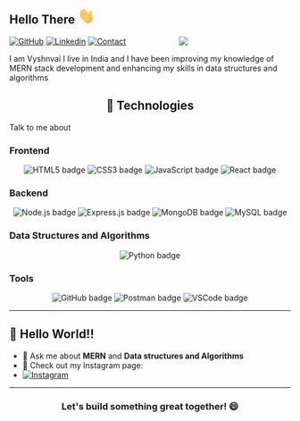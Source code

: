 <h2> Hello There <img src="https://raw.githubusercontent.com/ABSphreak/ABSphreak/master/gifs/Hi.gif" width="30px"></h2>

<img align="right" src="https://github.com/rajput2107/rajput2107/blob/master/Assets/Developer.gif" width='200'/>

[![GitHub](https://img.shields.io/badge/SUPPORT%20AT-GITHUB-purple?style=for-the-badge&logo=github)](https://github.com/Janavi25/Janavi25/) [![Linkedin](https://img.shields.io/badge/MY%20PROFILE-Linkedin-skyblue?style=for-the-badge&logo=github)](https://linkedin.com/in/vyshnaviyadav/) 
 [![Contact](https://img.shields.io/badge/CONTACT-GMAIL-pink?style=for-the-badge&logo=gmail&logoColor=pink)](mailto:srimusalivyshnavi1@gmail.com)
 
I am Vyshnvai
I live in India and I have been improving my knowledge of MERN stack development and enhancing my skills in data structures and algorithms




<h2 align="center">🚀 Technologies</h2>
Talk to me about
<h3>Frontend</h3> 
<p align="center">
  <img src="https://img.shields.io/badge/-HTML5-E34F26?style=for-the-badge&logo=html5&logoColor=ffffff" alt="HTML5 badge" />
  <img src="https://img.shields.io/badge/-CSS3-1572B6?style=for-the-badge&logo=css3&logoColor=ffffff" alt="CSS3 badge" />
  <img src="https://img.shields.io/badge/-JavaScript-F7DF1E?style=for-the-badge&logo=javascript&logoColor=000000" alt="JavaScript badge" />
  <img src="https://img.shields.io/badge/-React-61DAFB?style=for-the-badge&logo=react&logoColor=000000" alt="React badge" />
</p>

<h3>Backend</h3> 
<p align="center">
  <img src="https://img.shields.io/badge/-Node.js-339933?style=for-the-badge&logo=node.js&logoColor=ffffff" alt="Node.js badge" />
  <img src="https://img.shields.io/badge/-Express.js-000000?style=for-the-badge&logo=express&logoColor=ffffff" alt="Express.js badge" />
  <img src="https://img.shields.io/badge/-MongoDB-47A248?style=for-the-badge&logo=mongodb&logoColor=ffffff" alt="MongoDB badge" />
  <img src="https://img.shields.io/badge/-MySQL-4479A1?style=for-the-badge&logo=mysql&logoColor=ffffff" alt="MySQL badge" />
</p>

<h3>Data Structures and Algorithms</h3> 
<p align="center">
  <img src="https://img.shields.io/badge/-Python-3776AB?style=for-the-badge&logo=python&logoColor=ffffff" alt="Python badge" />
</p>

<h3>Tools</h3> 

<p align="center">
  <img src="https://img.shields.io/badge/-GitHub-181717?style=for-the-badge&logo=github" alt="GitHub badge" />
  <img src="https://img.shields.io/badge/-Postman-FF6C37?style=for-the-badge&logo=postman&logoColor=white" alt="Postman badge" />
  <img src="https://img.shields.io/badge/-VS_Code-007ACC?style=for-the-badge&logo=visual-studio-code&logoColor=white" alt="VSCode badge" />
</p>

---

## 🤔 Hello World!! 
- 💬 Ask me about <strong>MERN</strong> and <strong>Data structures and Algorithms</strong> <br>
- 🎯 Check out my Instagram page:
-   <a href="https://instagram.com/vyshnavi___7" target="_blank">
    <img src="https://img.shields.io/badge/Instagram-%23E4405F.svg?style=for-the-badge&logo=instagram&logoColor=white" alt="Instagram" />
  </a>

---


<h3 align="center">Let's build something great together! 😄</h3>
